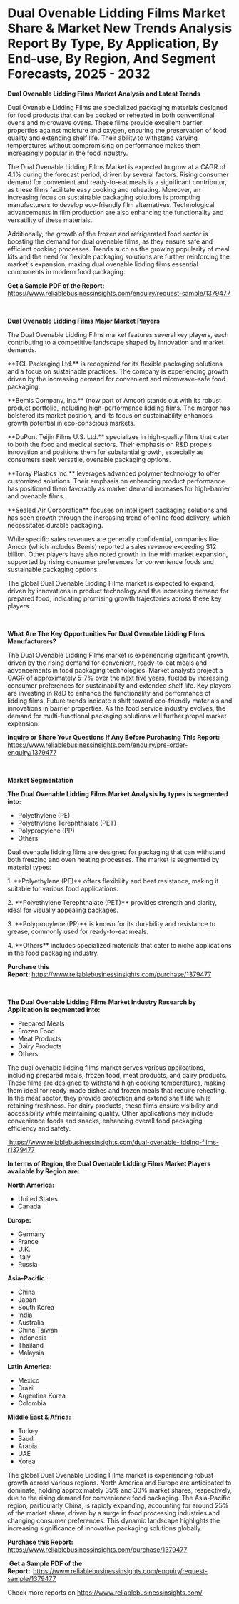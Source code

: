 <p><h1>Dual Ovenable Lidding Films Market Share & Market New Trends Analysis Report By Type, By Application, By End-use, By Region, And Segment Forecasts, 2025 - 2032</h1></p><p><strong>Dual Ovenable Lidding Films Market Analysis and Latest Trends</strong></p>
<p><p>Dual Ovenable Lidding Films are specialized packaging materials designed for food products that can be cooked or reheated in both conventional ovens and microwave ovens. These films provide excellent barrier properties against moisture and oxygen, ensuring the preservation of food quality and extending shelf life. Their ability to withstand varying temperatures without compromising on performance makes them increasingly popular in the food industry.</p><p>The Dual Ovenable Lidding Films Market is expected to grow at a CAGR of 4.1% during the forecast period, driven by several factors. Rising consumer demand for convenient and ready-to-eat meals is a significant contributor, as these films facilitate easy cooking and reheating. Moreover, an increasing focus on sustainable packaging solutions is prompting manufacturers to develop eco-friendly film alternatives. Technological advancements in film production are also enhancing the functionality and versatility of these materials.</p><p>Additionally, the growth of the frozen and refrigerated food sector is boosting the demand for dual ovenable films, as they ensure safe and efficient cooking processes. Trends such as the growing popularity of meal kits and the need for flexible packaging solutions are further reinforcing the market's expansion, making dual ovenable lidding films essential components in modern food packaging.</p></p>
<p><strong>Get a Sample PDF of the Report:&nbsp;</strong> <a href="https://www.reliablebusinessinsights.com/enquiry/request-sample/1379477?utm_campaign=2278&utm_medium=2&utm_source=Github&utm_content=ia&utm_term=03042025&utm_id=dual-ovenable-lidding-films">https://www.reliablebusinessinsights.com/enquiry/request-sample/1379477</a></p>
<p>&nbsp;</p>
<p><strong>Dual Ovenable Lidding Films Major Market Players</strong></p>
<p><p>The Dual Ovenable Lidding Films market features several key players, each contributing to a competitive landscape shaped by innovation and market demands. </p><p>**TCL Packaging Ltd.** is recognized for its flexible packaging solutions and a focus on sustainable practices. The company is experiencing growth driven by the increasing demand for convenient and microwave-safe food packaging. </p><p>**Bemis Company, Inc.** (now part of Amcor) stands out with its robust product portfolio, including high-performance lidding films. The merger has bolstered its market position, and its focus on sustainability enhances growth potential in eco-conscious markets.</p><p>**DuPont Teijin Films U.S. Ltd.** specializes in high-quality films that cater to both the food and medical sectors. Their emphasis on R&D propels innovation and positions them for substantial growth, especially as consumers seek versatile, ovenable packaging options.</p><p>**Toray Plastics Inc.** leverages advanced polymer technology to offer customized solutions. Their emphasis on enhancing product performance has positioned them favorably as market demand increases for high-barrier and ovenable films.</p><p>**Sealed Air Corporation** focuses on intelligent packaging solutions and has seen growth through the increasing trend of online food delivery, which necessitates durable packaging.</p><p>While specific sales revenues are generally confidential, companies like Amcor (which includes Bemis) reported a sales revenue exceeding $12 billion. Other players have also noted growth in line with market expansion, supported by rising consumer preferences for convenience foods and sustainable packaging options.</p><p>The global Dual Ovenable Lidding Films market is expected to expand, driven by innovations in product technology and the increasing demand for prepared food, indicating promising growth trajectories across these key players.</p></p>
<p>&nbsp;</p>
<p><strong>What Are The Key Opportunities For Dual Ovenable Lidding Films Manufacturers?</strong></p>
<p><p>The Dual Ovenable Lidding Films market is experiencing significant growth, driven by the rising demand for convenient, ready-to-eat meals and advancements in food packaging technologies. Market analysts project a CAGR of approximately 5-7% over the next five years, fueled by increasing consumer preferences for sustainability and extended shelf life. Key players are investing in R&D to enhance the functionality and performance of lidding films. Future trends indicate a shift toward eco-friendly materials and innovations in barrier properties. As the food service industry evolves, the demand for multi-functional packaging solutions will further propel market expansion.</p></p>
<p><strong>Inquire or Share Your Questions If Any Before Purchasing This Report:</strong> <a href="https://www.reliablebusinessinsights.com/enquiry/pre-order-enquiry/1379477?utm_campaign=2278&utm_medium=2&utm_source=Github&utm_content=ia&utm_term=03042025&utm_id=dual-ovenable-lidding-films">https://www.reliablebusinessinsights.com/enquiry/pre-order-enquiry/1379477</a></p>
<p>&nbsp;</p>
<p><strong>Market Segmentation</strong></p>
<p><strong>The Dual Ovenable Lidding Films Market Analysis by types is segmented into:</strong></p>
<p><ul><li>Polyethylene (PE)</li><li>Polyethylene Terephthalate (PET)</li><li>Polypropylene (PP)</li><li>Others</li></ul></p>
<p><p>Dual ovenable lidding films are designed for packaging that can withstand both freezing and oven heating processes. The market is segmented by material types: </p><p>1. **Polyethylene (PE)** offers flexibility and heat resistance, making it suitable for various food applications.</p><p>2. **Polyethylene Terephthalate (PET)** provides strength and clarity, ideal for visually appealing packages.</p><p>3. **Polypropylene (PP)** is known for its durability and resistance to grease, commonly used for ready-to-eat meals.</p><p>4. **Others** includes specialized materials that cater to niche applications in the food packaging industry.</p></p>
<p><strong>Purchase this Report:&nbsp;</strong><a href="https://www.reliablebusinessinsights.com/purchase/1379477?utm_campaign=2278&utm_medium=2&utm_source=Github&utm_content=ia&utm_term=03042025&utm_id=dual-ovenable-lidding-films">https://www.reliablebusinessinsights.com/purchase/1379477</a></p>
<p>&nbsp;</p>
<p><strong>The Dual Ovenable Lidding Films Market Industry Research by Application is segmented into:</strong></p>
<p><ul><li>Prepared Meals</li><li>Frozen Food</li><li>Meat Products</li><li>Dairy Products</li><li>Others</li></ul></p>
<p><p>The dual ovenable lidding films market serves various applications, including prepared meals, frozen food, meat products, and dairy products. These films are designed to withstand high cooking temperatures, making them ideal for ready-made dishes and frozen meals that require reheating. In the meat sector, they provide protection and extend shelf life while retaining freshness. For dairy products, these films ensure visibility and accessibility while maintaining quality. Other applications may include convenience foods and snacks, enhancing overall food packaging efficiency and safety.</p></p>
<p><a href="https://www.reliablebusinessinsights.com/dual-ovenable-lidding-films-r1379477?utm_campaign=2278&utm_medium=2&utm_source=Github&utm_content=ia&utm_term=03042025&utm_id=dual-ovenable-lidding-films">&nbsp;https://www.reliablebusinessinsights.com/dual-ovenable-lidding-films-r1379477</a></p>
<p><strong>In terms of Region, the Dual Ovenable Lidding Films Market Players available by Region are:</strong></p>
<p>
    <p> <strong> North America: </strong>
        <ul>
            <li>United States</li>
            <li>Canada</li>
        </ul>
        </p> 
    <p> <strong> Europe: </strong>
        <ul>
            <li>Germany</li>
            <li>France</li>
            <li>U.K.</li>
            <li>Italy</li>
            <li>Russia</li>
        </ul>
        </p> 
    <p> <strong> Asia-Pacific: </strong>
        <ul>
            <li>China</li>
            <li>Japan</li>
            <li>South Korea</li>
            <li>India</li>
            <li>Australia</li>
            <li>China Taiwan</li>
            <li>Indonesia</li>
            <li>Thailand</li>
            <li>Malaysia</li>
        </ul>
        </p> 
    <p> <strong> Latin America: </strong>
        <ul>
            <li>Mexico</li>
            <li>Brazil</li>
            <li>Argentina Korea</li>
            <li>Colombia</li>
        </ul>
        </p> 
    <p> <strong> Middle East & Africa: </strong>
        <ul>
            <li>Turkey</li>
            <li>Saudi</li>
            <li>Arabia</li>
            <li>UAE</li>
            <li>Korea</li>
        </ul>
    </p>
    </p>
<p><p>The global Dual Ovenable Lidding Films market is experiencing robust growth across various regions. North America and Europe are anticipated to dominate, holding approximately 35% and 30% market shares, respectively, due to the rising demand for convenience food packaging. The Asia-Pacific region, particularly China, is rapidly expanding, accounting for around 25% of the market share, driven by a surge in food processing industries and changing consumer preferences. This dynamic landscape highlights the increasing significance of innovative packaging solutions globally.</p></p>
<p><strong>Purchase this Report: </strong><a href="https://www.reliablebusinessinsights.com/purchase/1379477?utm_campaign=2278&utm_medium=2&utm_source=Github&utm_content=ia&utm_term=03042025&utm_id=dual-ovenable-lidding-films">https://www.reliablebusinessinsights.com/purchase/1379477</a></p>
<p>&nbsp;<strong>Get a Sample PDF of the Report:&nbsp;&nbsp;</strong><a href="https://www.reliablebusinessinsights.com/enquiry/request-sample/1379477?utm_campaign=2278&utm_medium=2&utm_source=Github&utm_content=ia&utm_term=03042025&utm_id=dual-ovenable-lidding-films">https://www.reliablebusinessinsights.com/enquiry/request-sample/1379477</a></p>
<p><strong></strong></p>
<p>Check more reports on <a href="https://www.reliablebusinessinsights.com/?utm_campaign=2278&utm_medium=2&utm_source=Github&utm_content=ia&utm_term=03042025&utm_id=dual-ovenable-lidding-films">https://www.reliablebusinessinsights.com/</a></p>